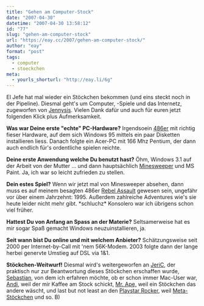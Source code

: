 ```yaml
---
title: "Gehen am Computer-Stock"
date: "2007-04-30"
datetime: "2007-04-30 13:58:12"
id: "77"
slug: "gehen-am-computer-stock"
url: "https://eay.cc/2007/gehen-am-computer-stock/"
author: "eay"
format: "post"
tags:
  - computer
  - stoeckchen
meta:
  - yourls_shorturl: "http://eay.li/6g"
---
```


El Jefe hat mal wieder ein Stöckchen bekommen (und eins steckt noch in der Pipeline). Diesmal geht's um Computer, -Spiele und das Internetz, zugeworfen von [Jennysis](http://www.jennysis.de/blog/2007/04/29/stoeoeoeoeoeoeckchen/). Vielen Dank dafür und auch für euren jetzt folgenden Klick plus Aufmerksamkeit.

**Was war Deine erste "echte" PC-Hardware?** Irgendsoein [486er](http://de.wikipedia.org/wiki/80486) mit richtig fieser Hardware, auf dem sich Windows 95 mittels ein paar Disketten installieren liess. Danach folgte ein Acer-PC mit 166 Mhz Pentium, der dann auch endlich für's ordentliche spielen reichte.

**Deine erste Anwendung welche Du benutzt hast?** Öhm, Windows 3.1 auf der Arbeit von der Mutter ... und dann hauptsächlich [Minesweeper](http://de.wikipedia.org/wiki/Minesweeper) und MS Paint. Ja, ich war so leicht zufrieden zu stellen.

**Dein estes Spiel?** Wenn wir jetzt mal von Minesweeper absehen, dann muss es auf meinem besagten 486er [Rebel Assault](http://en.wikipedia.org/wiki/Star_Wars:_Rebel_Assault) gewesen sein, ungefähr vor über einem Jahrzehnt: 1995. Außerdem zahlreiche Adventures wie's sie heute leider nicht mehr gibt. \*schluchz\* Konsolero war ich übrigens schon viel früher.

**Hattest Du von Anfang an Spass an der Materie?** Seltsamerweise hat es mir sogar Spaß gemacht Windows neuzuinstallieren, ja.

**Seit wann bist Du online und mit welchem Anbieter?** Schätzungsweise seit 2000 per Internet-by-Call mit 'nem 56K-Modem. 2003 folgte dann der lange herbei genervte Umstieg auf DSL via 1&1.

**Stöckchen-Weitwurf!** Diesmal wird's weitergeworfen an [JeriC](http://jeric.wedigo.net/index.php?/archives/801-Premiere-mein-erstes-Stoeckchen..html), der praktisch nur zur Beantwortung dieses Stöckchen erschaffen wurde, [Sebastian](http://blog.sebastian-krauss.de/?p=443), von dem ich erfahren möchte, ob er schon immer Mac-User war, [Andi](http://www.andisblog.de/), weil der mir Kaffee am Stock schickt, [Mr. Ape,](http://blog.ape-designs.de/archives/2007/05/computer-stoeckchen/) weil ein Stöckchen das andere wäscht, und last but not least an den [Playstar Rocker](http://goldenterrabyte.blogspot.com/2007/05/its-more-fun-to-compute.html), weil [Meta-Stöckchen](//eay.cc/2007/41-fragen-und-ein-meta-stockchen/) und so. B)
